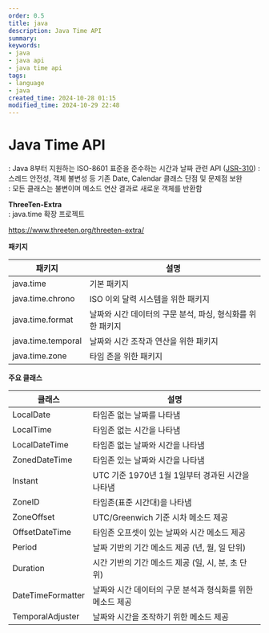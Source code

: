 ```yaml
---
order: 0.5
title: java
description: Java Time API
summary:
keywords:
- java
- java api
- java time api
tags:
- language
- java
created_time: 2024-10-28 01:15
modified_time: 2024-10-29 22:48
---
```


# Java Time API
: Java 8부터 지원하는 ISO-8601 표준을 준수하는 시간과 날짜 관련 API ([JSR-310](https://jcp.org/en/jsr/detail?id=310))
: 스레드 안전성, 객체 불변성 등 기존 Date, Calendar 클래스 단점 및 문제점 보완  
: 모든 클래스는 불변이며 메소드 연산 결과로 새로운 객체를 반환함  


**ThreeTen-Extra**  
: java.time 확장 프로젝트    

https://www.threeten.org/threeten-extra/


**패키지**

패키지 | 설명
---|--- 
java.time          | 기본 패키지
java.time.chrono   | ISO 이외 달력 시스템을 위한 패키지
java.time.format   | 날짜와 시간 데이터의 구문 분석, 파싱, 형식화를 위한 패키지
java.time.temporal | 날짜와 시간 조작과 연산을 위한 패키지
java.time.zone     | 타임 존을 위한 패키지


**주요 클래스**

클래스 | 설명
---|---
LocalDate        | 타임존 없는 날짜를 나타냄
LocalTime        | 타임존 없는 시간을 나타냄
LocalDateTime    | 타임존 없는 날짜와 시간을 나타냄
ZonedDateTime    | 타임존 있는 날짜와 시간을 나타냄
Instant          | UTC 기준 1970년 1월 1일부터 경과된 시간을 나타냄
ZoneID           | 타임존(표준 시간대)을 나타냄
ZoneOffset       | UTC/Greenwich 기준 시차 메소드 제공
OffsetDateTime   | 타임존 오프셋이 있는 날짜와 시간 메소드 제공
Period           | 날짜 기반의 기간 메소드 제공 (년, 월, 일 단위)
Duration         | 시간 기반의 기간 메소드 제공 (일, 시, 분, 초 단위)
DateTimeFormatter| 날짜와 시간 데이터의 구문 분석과 형식화를 위한 메소드 제공 
TemporalAdjuster | 날짜와 시간을 조작하기 위한 메소드 제공 